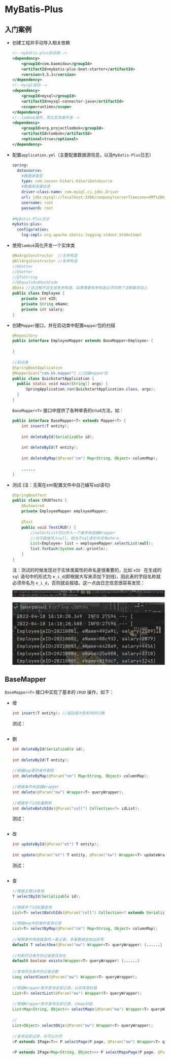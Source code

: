 # MyBatis-Plus



## 入门案例

- 创建工程并手动导入相关依赖

  ```xml
  <!--mybatis-plus启动类-->
  <dependency>
      <groupId>com.baomidou</groupId>
      <artifactId>mybatis-plus-boot-starter</artifactId>
      <version>3.5.1</version>
  </dependency>
  <!--mysql驱动-->
  <dependency>
      <groupId>mysql</groupId>
      <artifactId>mysql-connector-java</artifactId>
      <scope>runtime</scope>
  </dependency>
  <!--lombok插件，简化实体类开发-->
  <dependency>
      <groupId>org.projectlombok</groupId>
      <artifactId>lombok</artifactId>
      <optional>true</optional>
  </dependency>
  ```

- 配置`application.yml`（主要配置数据源信息，以及`MyBatis-Plus`日志）

  ```yml
  spring:
    datasource:
      #数据源类型
      type: com.zaxxer.hikari.HikariDataSource
      #数据库连接信息
      driver-class-name: com.mysql.cj.jdbc.Driver
      url: jdbc:mysql://localhost:3306/company?serverTimezone=GMT%2B8&characterEncoding=utf-8&useSSL=false
      username: root
      password: root
      
  #MyBatis-Plus日志
  mybatis-plus:
    configuration:
      log-impl: org.apache.ibatis.logging.stdout.StdOutImpl
  ```

- 使用`lombok`简化开发一个实体类

  ```java
  @NoArgsConstructor  //无参构造
  @AllArgsConstructor //有参构造
  //@Getter
  //@Setter
  //@ToString
  //@EqualsAndHashCode
  @Data //该注解不会生成有参构造，如果需要有参构造必须将两个注解都添加上
  public class Employee {
      private int eID;
      private String eName;
      private int salary;
  }
  ```

- 创建`Mapper`接口，并在启动类中配置`mapper`包的扫描

  ```java
  @Repository
  public interface EmployeeMapper extends BaseMapper<Employee> {
  
  }
  
  //启动类
  @SpringBootApplication
  @MapperScan("com.kk.mapper") //扫描mapper包
  public class QuickstartApplication {
  	public static void main(String[] args) {
  		SpringApplication.run(QuickstartApplication.class, args);
  	}
  }
  ```

  `BaseMapper<T>` 接口中提供了各种单表的crud方法，如：

  ```java
  public interface BaseMapper<T> extends Mapper<T> {
      int insert(T entity);
  
      int deleteById(Serializable id);
  
      int deleteById(T entity);
  
      int deleteByMap(@Param("cm") Map<String, Object> columnMap);
      
      ......
  }
  ```

- 测试 (注：无需在xml配置文件中自己编写sql语句)

  ```java
  @SpringBootTest
  public class CRUDTests {
      @Autowired
      private EmployeeMapper employeeMapper;
  
      @Test
      public void TestCRUD() {
          //selectList可以传入一个条件构造器Wrapper
          //也可直接传入null，相当于sql语句中没有where
          List<Employee> list = employeeMapper.selectList(null);
          list.forEach(System.out::println);
      }
  }
  ```

  注：测试的时候发现对于实体类属性的命名是很重要的，比如 `eID ` 在生成的 `sql` 语句中的形式为 `e_i_d`(即根据大写来添加下划线)，因此表的字段名称就必须命名为 `e_i_d`，否则就会报错。这一点由日志信息很容易发现：

  ![image-20220410162908335](MyBatis-Plus.assets/image-20220410162908335.png)

  ![image-20220410162411329](MyBatis-Plus.assets/image-20220410162411329.png)



## BaseMapper

`BaseMapper<T>` 接口中实现了基本的 `CRUD` 操作，如下：

- 增

  ```java
  int insert(T entity); //返回值为受影响的行数
  ```

  测试：

  ```java
  
  ```

  

- 删

  ```java
  int deleteById(Serializable id);
  
  int deleteById(T entity);
  
  //根据map里的条件删除
  int deleteByMap(@Param("cm") Map<String, Object> columnMap);
  
  //根据条件构造器Wrapper
  int delete(@Param("ew") Wrapper<T> queryWrapper);
  
  //根据多个id批量删除
  int deleteBatchIds(@Param("coll") Collection<?> idList);
  ```

  测试：

  ```java
  
  ```

  

- 改

  ```java
  int updateById(@Param("et") T entity);
  
  int update(@Param("et") T entity, @Param("ew") Wrapper<T> updateWrapper);
  ```

  测试：

  ```java
  
  ```

  

- 查

  ```java
  //根据主键id查询
  T selectById(Serializable id);
  
  //根据多个id批量查询
  List<T> selectBatchIds(@Param("coll") Collection<? extends Serializable> idList);
  
  //根据map中的条件查询记录
  List<T> selectByMap(@Param("cm") Map<String, Object> columnMap);
  
  //根据条件构造器查找一条记录，多条数据会抛出异常
  default T selectOne(@Param("ew") Wrapper<T> queryWrapper) {......}
  
  //判断符合条件的记录是否存在
  default boolean exists(Wrapper<T> queryWrapper) {......}
  
  //查询符合条件的记录总数
  Long selectCount(@Param("ew") Wrapper<T> queryWrapper);
  
  //根据Wrapper条件查询全部记录，以实体类封装
  List<T> selectList(@Param("ew") Wrapper<T> queryWrapper);
  
  //根据Wrapper条件查询全部记录，以map封装
  List<Map<String, Object>> selectMaps(@Param("ew") Wrapper<T> queryWrapper);
  
  //
  List<Object> selectObjs(@Param("ew") Wrapper<T> queryWrapper);
  
  //查询全部记录，并可以分页
  <P extends IPage<T>> P selectPage(P page, @Param("ew") Wrapper<T> queryWrapper);
  
  <P extends IPage<Map<String, Object>>> P selectMapsPage(P page, @Param("ew") Wrapper<T> queryWrapper);
  ```

  
